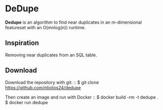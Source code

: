 
DeDupe
======

**Dedupe** is an algorithm to find near duplicates in an m-dimensional featureset with an O(mnlog(n)) runtime.

Inspiration
-----------

Removing near duplicates from an SQL table.

Download
--------

Download the repository with git:
::
    $ git clone https://github.com/nliolios24/dedupe

Then create an image and run with Docker
::
    $ docker build -rm -t dedupe .
    $ docker run dedupe
